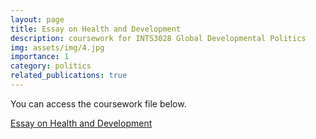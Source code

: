 ```yaml
---
layout: page
title: Essay on Health and Development
description: coursework for INTS3028 Global Developmental Politics
img: assets/img/4.jpg
importance: 1
category: politics
related_publications: true
---
```


You can access the coursework file below.

[Essay on Health and Development](Globaldevelopmentpolitics_Coursework.pdf)
